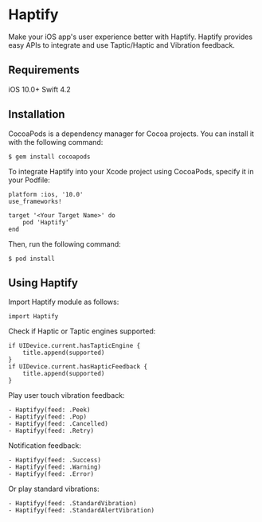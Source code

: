 # Haptify

Make your iOS app's user experience better with Haptify. Haptify provides easy APIs to integrate and use Taptic/Haptic and Vibration feedback.


## Requirements
iOS 10.0+
Swift 4.2

## Installation
CocoaPods is a dependency manager for Cocoa projects. You can install it with the following command:
```
$ gem install cocoapods
```

To integrate Haptify into your Xcode project using CocoaPods, specify it in your Podfile:
```
platform :ios, '10.0'
use_frameworks!

target '<Your Target Name>' do
    pod 'Haptify'
end
```

Then, run the following command:
```
$ pod install
```

## Using Haptify
Import Haptify module as follows:
```
import Haptify
```

Check if Haptic or Taptic engines supported:
```
if UIDevice.current.hasTapticEngine {
    title.append(supported)
}
if UIDevice.current.hasHapticFeedback {
    title.append(supported)
}

```

Play user touch vibration feedback:
```
- Haptifyy(feed: .Peek)
- Haptifyy(feed: .Pop)
- Haptifyy(feed: .Cancelled)
- Haptifyy(feed: .Retry)
```

Notification feedback:
```
- Haptifyy(feed: .Success)
- Haptifyy(feed: .Warning)
- Haptifyy(feed: .Error)
```

Or play standard vibrations:
```
- Haptifyy(feed: .StandardVibration)
- Haptifyy(feed: .StandardAlertVibration)
```
